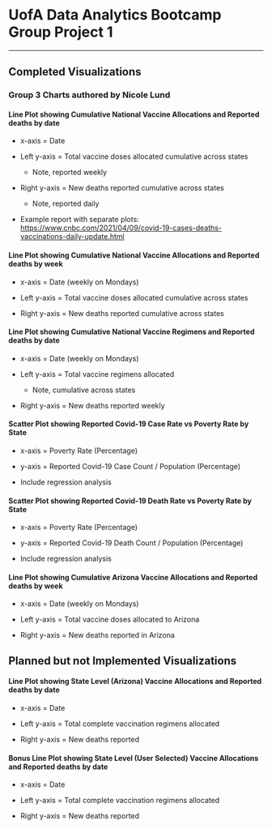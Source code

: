# UofA Data Analytics Bootcamp Group Project 1

-----

## Completed Visualizations

### Group 3 Charts authored by Nicole Lund

#### Line Plot showing Cumulative National Vaccine Allocations and Reported deaths by date

* x-axis = Date

* Left y-axis = Total vaccine doses allocated cumulative across states
    * Note, reported weekly 

* Right y-axis = New deaths reported cumulative across states
    * Note, reported daily

* Example report with separate plots: https://www.cnbc.com/2021/04/09/covid-19-cases-deaths-vaccinations-daily-update.html

#### Line Plot showing Cumulative National Vaccine Allocations and Reported deaths by week

* x-axis = Date (weekly on Mondays)

* Left y-axis = Total vaccine doses allocated cumulative across states

* Right y-axis = New deaths reported cumulative across states

#### Line Plot showing Cumulative National Vaccine Regimens and Reported deaths by date

* x-axis = Date (weekly on Mondays)

* Left y-axis = Total vaccine regimens allocated
    * Note, cumulative across states

* Right y-axis = New deaths reported weekly

#### Scatter Plot showing Reported Covid-19 Case Rate vs Poverty Rate by State

* x-axis = Poverty Rate (Percentage)

* y-axis = Reported Covid-19 Case Count / Population (Percentage)

* Include regression analysis

#### Scatter Plot showing Reported Covid-19 Death Rate vs Poverty Rate by State

* x-axis = Poverty Rate (Percentage)

* y-axis = Reported Covid-19 Death Count / Population (Percentage)

* Include regression analysis

#### Line Plot showing Cumulative Arizona Vaccine Allocations and Reported deaths by week

* x-axis = Date (weekly on Mondays)

* Left y-axis = Total vaccine doses allocated to Arizona

* Right y-axis = New deaths reported in Arizona

## Planned but not Implemented Visualizations

#### Line Plot showing State Level (Arizona) Vaccine Allocations and Reported deaths by date

* x-axis = Date

* Left y-axis = Total complete vaccination regimens allocated

* Right y-axis = New deaths reported

#### Bonus Line Plot showing State Level (User Selected) Vaccine Allocations and Reported deaths by date

* x-axis = Date

* Left y-axis = Total complete vaccination regimens allocated

* Right y-axis = New deaths reported